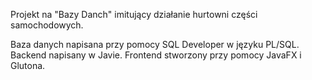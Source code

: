 Projekt na "Bazy Danch" imitujący działanie hurtowni części samochodowych.

Baza danych napisana przy pomocy SQL Developer w języku PL/SQL.
Backend napisany w Javie.
Frontend stworzony przy pomocy JavaFX i Glutona.
